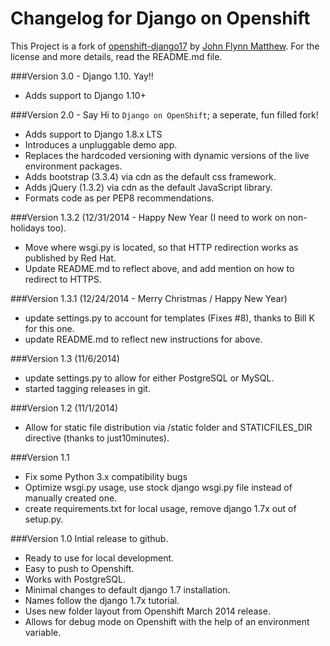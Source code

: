 Changelog for Django on Openshift
===

This Project is a fork of [openshift-django17] by [John Flynn Matthew].
For the license and more details, read the README.md file.

###Version 3.0 - Django 1.10. Yay!!
* Adds support to Django 1.10+


###Version 2.0 - Say Hi to `Django on OpenShift`; a seperate, fun filled fork!
* Adds support to Django 1.8.x LTS
* Introduces a unpluggable demo app.
* Replaces the hardcoded versioning with dynamic versions of the live environment packages.
* Adds bootstrap (3.3.4) via cdn as the default css framework.
* Adds jQuery (1.3.2) via cdn as the default JavaScript library.
* Formats code as per PEP8 recommendations.

###Version 1.3.2 (12/31/2014 - Happy New Year (I need to work on non-holidays too).
* Move where wsgi.py is located, so that HTTP redirection works as published by Red Hat.
* Update README.md to reflect above, and add mention on how to redirect to HTTPS.

###Version 1.3.1 (12/24/2014 - Merry Christmas / Happy New Year)
* update settings.py to account for templates (Fixes #8), thanks to Bill K for this one.
* update README.md to reflect new instructions for above.

###Version 1.3 (11/6/2014)
* update settings.py to allow for either PostgreSQL or MySQL.
* started tagging releases in git.

###Version 1.2 (11/1/2014)
* Allow for static file distribution via /static folder and STATICFILES_DIR directive (thanks to just10minutes).

###Version 1.1
* Fix some Python 3.x compatibility bugs
* Optimize wsgi.py usage, use stock django wsgi.py file instead of manually created one.
* create requirements.txt for local usage, remove django 1.7x out of setup.py.

###Version 1.0
Intial release to github.
* Ready to use for local development.
* Easy to push to Openshift.
* Works with  PostgreSQL.
* Minimal changes to default django 1.7 installation.
* Names follow the django 1.7x tutorial.
* Uses new folder layout from Openshift March 2014 release.
* Allows for debug mode on Openshift with the help of an environment variable.


[openshift-django17]:https://github.com/jfmatth/openshift-django17
[John Flynn Matthew]:https://github.com/jfmatth/